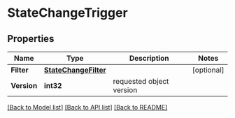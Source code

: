 # StateChangeTrigger

## Properties

Name | Type | Description | Notes
------------ | ------------- | ------------- | -------------
**Filter** | [**StateChangeFilter**](StateChangeFilter.md) |  | [optional] 
**Version** | **int32** | requested object version | 

[[Back to Model list]](../README.md#documentation-for-models) [[Back to API list]](../README.md#documentation-for-api-endpoints) [[Back to README]](../README.md)



